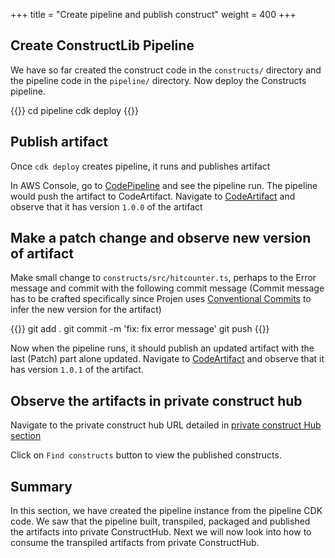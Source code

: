 +++
title = "Create pipeline and publish construct"
weight = 400
+++

## Create ConstructLib Pipeline

We have so far created the construct code in the `constructs/` directory and the pipeline code in the `pipeline/` directory.  Now deploy the Constructs pipeline.

{{<highlight bash>}}
cd pipeline
cdk deploy
{{</highlight>}}

## Publish artifact

Once `cdk deploy` creates pipeline, it runs and publishes artifact

In AWS Console, go to <a href="https://console.aws.amazon.com/codesuite/codepipeline/pipelines" target="_blank">CodePipeline</a> and see the pipeline run.  The pipeline would push the artifact to CodeArtifact.  Navigate to <a href="https://console.aws.amazon.com/codesuite/codeartifact/repositories" target="_blank">CodeArtifact</a> and observe that it has version `1.0.0` of the artifact


## Make a patch change and observe new version of artifact

Make small change to `constructs/src/hitcounter.ts`, perhaps to the Error message and commit with the following commit message (Commit message has to be crafted specifically since Projen uses <a href="https://www.conventionalcommits.org/en/v1.0.0/#specification" target="_blank">Conventional Commits</a> to infer the new version for the artifact)

{{<highlight bash>}}
git add .
git commit -m 'fix: fix error message'
git push
{{</highlight>}}

Now when the pipeline runs, it should publish an updated artifact with the last (Patch) part alone updated.   Navigate to <a href="https://console.aws.amazon.com/codesuite/codeartifact/repositories" target="_blank">CodeArtifact</a> and observe that it has version `1.0.1` of the artifact.

## Observe the artifacts in private construct hub

Navigate to the private construct hub URL detailed in [private construct Hub section](./1000-create-construct-hub.html)

Click on `Find constructs` button to view the published constructs.

## Summary
In this section, we have created the pipeline instance from the pipeline CDK code.  We saw that the pipeline built, transpiled, packaged and published the artifacts into private ConstructHub.  Next we will now look into how to consume the transpiled artifacts from private ConstructHub.